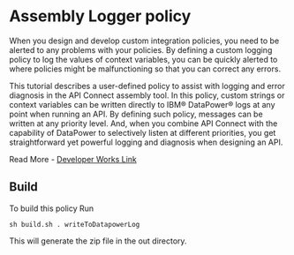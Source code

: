 # Assembly Logger policy

When you design and develop custom integration policies, you need to be alerted to any problems with your policies. By defining a custom logging policy to log the values of context variables, you can be quickly alerted to where policies might be malfunctioning so that you can correct any errors.

This tutorial describes a user-defined policy to assist with logging and error diagnosis in the API Connect assembly tool. In this policy, custom strings or context variables can be written directly to IBM® DataPower® logs at any point when running an API. By defining such policy, messages can be written at any priority level. And, when you combine API Connect with the capability of DataPower to selectively listen at different priorities, you get straightforward yet powerful logging and diagnosis when designing an API.

Read More - [Developer Works Link](https://www.ibm.com/developerworks/library/mw-1610-phillips-trs/index.html?ca=drs-)

## Build
To build this policy Run
```
sh build.sh . writeToDatapowerLog
```

This will generate the zip file in the out directory.

